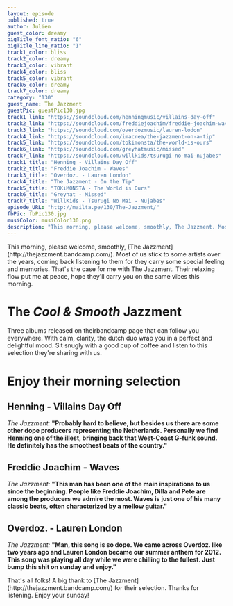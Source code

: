 ```yaml
---
layout: episode
published: true
author: Julien
guest_color: dreamy
bigTitle_font_ratio: "6"
bigTitle_line_ratio: "1"
track1_color: bliss
track2_color: dreamy
track3_color: vibrant
track4_color: bliss
track5_color: vibrant
track6_color: dreamy
track7_color: dreamy
category: "130"
guest_name: The Jazzment
guestPic: guestPic130.jpg
track1_link: "https://soundcloud.com/henningmusic/villains-day-off"
track2_link: "https://soundcloud.com/freddiejoachim/freddie-joachim-waves"
track3_link: "https://soundcloud.com/overdozmusic/lauren-lodon"
track4_link: "https://soundcloud.com/imacrea/the-jazzment-on-a-tip"
track5_link: "https://soundcloud.com/tokimonsta/the-world-is-ours"
track6_link: "https://soundcloud.com/greyhatmusic/missed"
track7_link: "https://soundcloud.com/willkids/tsurugi-no-mai-nujabes"
track1_title: "Henning - Villains Day Off"
track2_title: "Freddie Joachim - Waves"
track3_title: "Overdoz. - Lauren London"
track4_title: "The Jazzment - On the Tip"
track5_title: "TOKiMONSTA - The World is Ours"
track6_title: "Greyhat - Missed"
track7_title: "WillKids - Tsurugi No Mai - Nujabes"
episode_URL: "http://mailta.pe/130/The-Jazzment/"
fbPic: fbPic130.jpg
musiColor: musiColor130.png
description: "This morning, please welcome, smoothly, The Jazzment. Most of us stick to some artists over the years, coming back listening to them for they carry some special feeling and memories. That's the case for me with The Jazzment. Their relaxing flow put me at peace, hope they'll carry you on the same vibes this morning."
---
```


<p id="introduction">
This morning, please welcome, smoothly, [The Jazzment](http://thejazzment.bandcamp.com/).
Most of us stick to some artists over the years, coming back listening to them for they carry some special feeling and memories. That's the case for me with The Jazzment. Their relaxing flow put me at peace, hope they'll carry you on the same vibes this morning.</p>
 
# The _Cool & Smooth_ Jazzment
 
Three albums released on theirbandcamp page that can follow you everywhere. With calm, clarity, the dutch duo wrap you in a perfect and delightful mood. Sit snugly with a good cup of coffee and listen to this selection they're sharing with us.
 
# Enjoy their morning selection
 
## Henning - Villains Day Off
_The Jazzment:_ **"**Probably hard to believe, but besides us there are some other dope producers representing the Netherlands. Personally we find Henning one of the illest, bringing back that West-Coast G-funk sound. He definitely has the smoothest beats of the country.**"**
 
## Freddie Joachim - Waves
_The Jazzment:_ **"**This man has been one of the main inspirations to us since the beginning. People like Freddie Joachim, Dilla and Pete are among the producers we admire the most. Waves is just one of his many classic beats, often characterized by a mellow guitar.**"**
 
## Overdoz. - Lauren London
_The Jazzment:_ **"**Man, this song is so dope. We came across Overdoz. like two years ago and Lauren London became our summer anthem for 2012. This song was playing all day while we were chilling to the fullest. Just bump this shit on sunday and enjoy.**"** 
 
<p id="outroduction">
That's all folks! A big thank to [The Jazzment](http://thejazzment.bandcamp.com/) for their selection.
Thanks for listening. Enjoy your sunday!
</p>